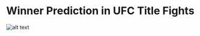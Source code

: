 # Winner Prediction in UFC Title Fights
![alt text](https://soaldar.com/wp-content/uploads/2020/05/ultimate-fighting-championship-ufc-logo.png)
